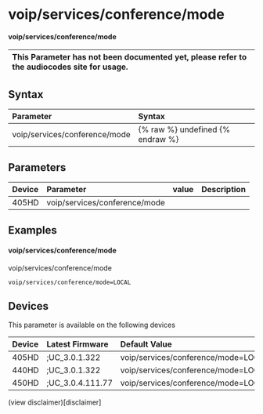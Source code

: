 ﻿---
description: voip/services/conference/mode
search:
    keywords: ['voip','services','conference','mode']
---

# voip/services/conference/mode

#### voip/services/conference/mode


| This Parameter has not been documented yet, please refer to the audiocodes site for usage.  |
| :--- |

## Syntax
| Parameter | Syntax |
| :--- | :--- |
|voip/services/conference/mode | {% raw %} undefined {% endraw %} |

## Parameters
|Device|Parameter|value|Description|
|:---|:---|:---|:---|
| 405HD | voip/services/conference/mode |  |  |

## Examples
#### voip/services/conference/mode

voip/services/conference/mode

```
voip/services/conference/mode=LOCAL
```

## Devices
This parameter is available on the following devices

| Device | Latest Firmware | Default Value |
|:---|:---|:---|
| 405HD | ;UC_3.0.1.322 | voip/services/conference/mode=LOCAL 
| 440HD | ;UC_3.0.1.322 | voip/services/conference/mode=LOCAL 
| 450HD | ;UC_3.0.4.111.77 | voip/services/conference/mode=LOCAL 

(view disclaimer)[disclaimer]
